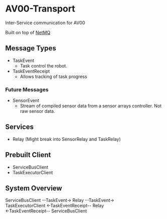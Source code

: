 # AV00-Transport
Inter-Service communication for AV00

Built on top of [NetMQ](https://netmq.readthedocs.io/en/latest/)

## Message Types
* TaskEvent
    * Task control the robot.
* TaskEventReceipt
    * Allows tracking of task progress

### Future Messages
* SensorEvent
    * Stream of compiled sensor data from a sensor arrays controller. Not raw sensor data.

## Services
* Relay (Might break into SensorRelay and TaskRelay)

## Prebuilt Client
* ServiceBusClient
* TaskExecutorClient

## System Overview
ServiceBusClient 
                     --TaskEvent-> 
                                        Relay 
                                                  --TaskEvent->  
                                                                      TaskExecutorClient 
                                                <-TaskEventReceipt-- 
                                        Relay      
                  <-TaskEventReceipt-- 
ServiceBusClient
